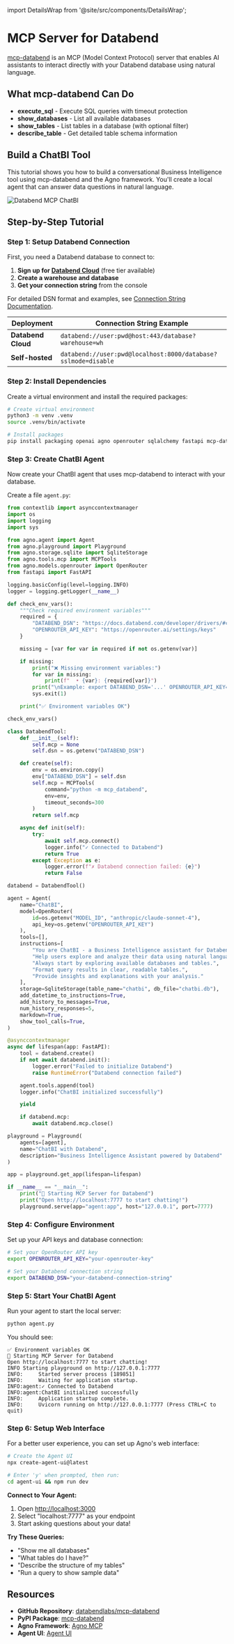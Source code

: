 import DetailsWrap from '@site/src/components/DetailsWrap';

# MCP Server for Databend

[mcp-databend](https://github.com/databendlabs/mcp-databend) is an MCP (Model Context Protocol) server that enables AI assistants to interact directly with your Databend database using natural language.

## What mcp-databend Can Do

- **execute_sql** - Execute SQL queries with timeout protection
- **show_databases** - List all available databases
- **show_tables** - List tables in a database (with optional filter)
- **describe_table** - Get detailed table schema information

## Build a ChatBI Tool

This tutorial shows you how to build a conversational Business Intelligence tool using mcp-databend and the Agno framework. You'll create a local agent that can answer data questions in natural language.

![Databend MCP ChatBI](@site/static/img/connect/databend-mcp-chatbi.png)

## Step-by-Step Tutorial

### Step 1: Setup Databend Connection

First, you need a Databend database to connect to:

1. **Sign up for [Databend Cloud](https://app.databend.com)** (free tier available)
2. **Create a warehouse and database**
3. **Get your connection string** from the console

For detailed DSN format and examples, see [Connection String Documentation](https://docs.databend.com/developer/drivers/#connection-string-dsn).

| Deployment         | Connection String Example                                     |
| ------------------ | ------------------------------------------------------------- |
| **Databend Cloud** | `databend://user:pwd@host:443/database?warehouse=wh`          |
| **Self-hosted**    | `databend://user:pwd@localhost:8000/database?sslmode=disable` |

### Step 2: Install Dependencies

Create a virtual environment and install the required packages:

```bash
# Create virtual environment
python3 -m venv .venv
source .venv/bin/activate

# Install packages
pip install packaging openai agno openrouter sqlalchemy fastapi mcp-databend
```

### Step 3: Create ChatBI Agent

Now create your ChatBI agent that uses mcp-databend to interact with your database.

Create a file `agent.py`:

```python
from contextlib import asynccontextmanager
import os
import logging
import sys

from agno.agent import Agent
from agno.playground import Playground
from agno.storage.sqlite import SqliteStorage
from agno.tools.mcp import MCPTools
from agno.models.openrouter import OpenRouter
from fastapi import FastAPI

logging.basicConfig(level=logging.INFO)
logger = logging.getLogger(__name__)

def check_env_vars():
    """Check required environment variables"""
    required = {
        "DATABEND_DSN": "https://docs.databend.com/developer/drivers/#connection-string-dsn",
        "OPENROUTER_API_KEY": "https://openrouter.ai/settings/keys"
    }

    missing = [var for var in required if not os.getenv(var)]

    if missing:
        print("❌ Missing environment variables:")
        for var in missing:
            print(f"  • {var}: {required[var]}")
        print("\nExample: export DATABEND_DSN='...' OPENROUTER_API_KEY='...'")
        sys.exit(1)

    print("✅ Environment variables OK")

check_env_vars()

class DatabendTool:
    def __init__(self):
        self.mcp = None
        self.dsn = os.getenv("DATABEND_DSN")

    def create(self):
        env = os.environ.copy()
        env["DATABEND_DSN"] = self.dsn
        self.mcp = MCPTools(
            command="python -m mcp_databend",
            env=env,
            timeout_seconds=300
        )
        return self.mcp

    async def init(self):
        try:
            await self.mcp.connect()
            logger.info("✓ Connected to Databend")
            return True
        except Exception as e:
            logger.error(f"✗ Databend connection failed: {e}")
            return False

databend = DatabendTool()

agent = Agent(
    name="ChatBI",
    model=OpenRouter(
        id=os.getenv("MODEL_ID", "anthropic/claude-sonnet-4"),
        api_key=os.getenv("OPENROUTER_API_KEY")
    ),
    tools=[],
    instructions=[
        "You are ChatBI - a Business Intelligence assistant for Databend.",
        "Help users explore and analyze their data using natural language.",
        "Always start by exploring available databases and tables.",
        "Format query results in clear, readable tables.",
        "Provide insights and explanations with your analysis."
    ],
    storage=SqliteStorage(table_name="chatbi", db_file="chatbi.db"),
    add_datetime_to_instructions=True,
    add_history_to_messages=True,
    num_history_responses=5,
    markdown=True,
    show_tool_calls=True,
)

@asynccontextmanager
async def lifespan(app: FastAPI):
    tool = databend.create()
    if not await databend.init():
        logger.error("Failed to initialize Databend")
        raise RuntimeError("Databend connection failed")

    agent.tools.append(tool)
    logger.info("ChatBI initialized successfully")

    yield

    if databend.mcp:
        await databend.mcp.close()

playground = Playground(
    agents=[agent],
    name="ChatBI with Databend",
    description="Business Intelligence Assistant powered by Databend"
)

app = playground.get_app(lifespan=lifespan)

if __name__ == "__main__":
    print("🤖 Starting MCP Server for Databend")
    print("Open http://localhost:7777 to start chatting!")
    playground.serve(app="agent:app", host="127.0.0.1", port=7777)
```

### Step 4: Configure Environment

Set up your API keys and database connection:

```bash
# Set your OpenRouter API key
export OPENROUTER_API_KEY="your-openrouter-key"

# Set your Databend connection string
export DATABEND_DSN="your-databend-connection-string"
```

### Step 5: Start Your ChatBI Agent

Run your agent to start the local server:

```bash
python agent.py
```

You should see:

```
✅ Environment variables OK
🤖 Starting MCP Server for Databend
Open http://localhost:7777 to start chatting!
INFO Starting playground on http://127.0.0.1:7777
INFO:     Started server process [189851]
INFO:     Waiting for application startup.
INFO:agent:✓ Connected to Databend
INFO:agent:ChatBI initialized successfully
INFO:     Application startup complete.
INFO:     Uvicorn running on http://127.0.0.1:7777 (Press CTRL+C to quit)
```

### Step 6: Setup Web Interface

For a better user experience, you can set up Agno's web interface:

```bash
# Create the Agent UI
npx create-agent-ui@latest

# Enter 'y' when prompted, then run:
cd agent-ui && npm run dev
```

**Connect to Your Agent:**

1. Open [http://localhost:3000](http://localhost:3000)
2. Select "localhost:7777" as your endpoint
3. Start asking questions about your data!

**Try These Queries:**

- "Show me all databases"
- "What tables do I have?"
- "Describe the structure of my tables"
- "Run a query to show sample data"

## Resources

- **GitHub Repository**: [databendlabs/mcp-databend](https://github.com/databendlabs/mcp-databend)
- **PyPI Package**: [mcp-databend](https://pypi.org/project/mcp-databend)
- **Agno Framework**: [Agno MCP](https://docs.agno.com/tools/mcp/mcp)
- **Agent UI**: [Agent UI](https://docs.agno.com/agent-ui/introduction)
